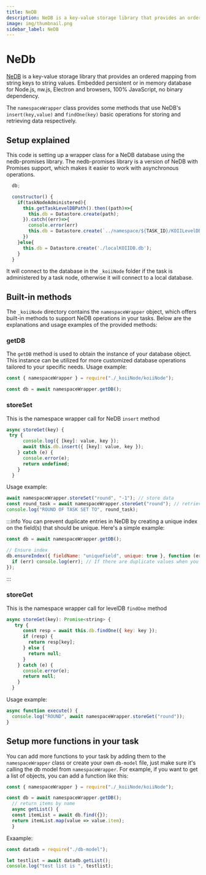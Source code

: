 ```yaml
---
title: NeDB
description: NeDB is a key-value storage library that provides an ordered mapping from string keys to string values.
image: img/thumbnail.png
sidebar_label: NeDB
---
```


# NeDb

[NeDB](https://www.npmjs.com/package/nedb) is a key-value storage library that provides an ordered mapping from string keys to string values. Embedded persistent or in memory database for Node.js, nw.js, Electron and browsers, 100% JavaScript, no binary dependency.

The `namespaceWrapper` class provides some methods that use NeDB's `insert(key,value)` and `findOne(key)` basic operations for storing and retrieving data respectively.

## Setup explained

This code is setting up a wrapper class for a NeDB database using the nedb-promises library. The nedb-promises library is a version of NeDB with Promises support, which makes it easier to work with asynchronous operations.

```javascript
  db;

  constructor() {
    if(taskNodeAdministered){
      this.getTaskLevelDBPath().then((path)=>{
        this.db = Datastore.create(path);
      }).catch((err)=>{
        console.error(err)
        this.db = Datastore.create(`../namespace/${TASK_ID}/KOIILevelDB.db`);
      })
    }else{
      this.db = Datastore.create('./localKOIIDB.db');
    }
  }
```

It will connect to the database in the `_koiiNode` folder if the task is administered by a task node, otherwise it will connect to a local database.

## Built-in methods

The `_koiiNode` directory contains the `namespaceWrapper` object, which offers built-in methods to support NeDB operations in your tasks. Below are the explanations and usage examples of the provided methods:

### getDB

The `getDB` method is used to obtain the instance of your database object. This instance can be utilized for more customized database operations tailored to your specific needs.
Usage example:

```js
const { namespaceWrapper } = require("./_koiiNode/koiiNode");

const db = await namespaceWrapper.getDB();
```

### storeSet

This is the namespace wrapper call for NeDB `insert` method

```javascript
async storeGet(key) {
 try {
      console.log({ [key]: value, key });
      await this.db.insert({ [key]: value, key });
    } catch (e) {
      console.error(e);
      return undefined;
    }
  }
```

Usage example:

```javascript
await namespaceWrapper.storeSet("round", "-1"); // store data
const round_task = await namespaceWrapper.storeGet("round"); // retrieve data with key
console.log("ROUND OF TASK SET TO", round_task);
```

:::info
You can prevent duplicate entries in NeDB by creating a unique index on the field(s) that should be unique. Here's a simple example:

```javascript
const db = await namespaceWrapper.getDB();

// Ensure index
db.ensureIndex({ fieldName: "uniqueField", unique: true }, function (err) {
  if (err) console.log(err); // If there are duplicate values when you apply the unique index, you'll get an error.
});
```

:::

### storeGet

This is the namespace wrapper call for levelDB `findOne` method

```javascript
async storeGet(key): Promise<string> {
   try {
      const resp = await this.db.findOne({ key: key });
      if (resp) {
        return resp[key];
      } else {
        return null;
      }
    } catch (e) {
      console.error(e);
      return null;
    }
  }
```

Usage example:

```javascript
async function execute() {
  console.log("ROUND", await namespaceWrapper.storeGet("round"));
}
```

## Setup more functions in your task

You can add more functions to your task by adding them to the `namespaceWrapper` class or create your own `db-model` file, just make sure it's calling the db model from `namespaceWrapper`. For example, if you want to get a list of objects, you can add a function like this:

```javascript
const { namespaceWrapper } = require("./_koiiNode/koiiNode");

const db = await namespaceWrapper.getDB();
  // return items by name
  async getList() {
  const itemList = await db.find({});
  return itemList.map(value => value.item);
  }
```

Exaample:

```javascript
const datadb = require("./db-model");

let testlist = await datadb.getList();
console.log("test list is ", testlist);
```

